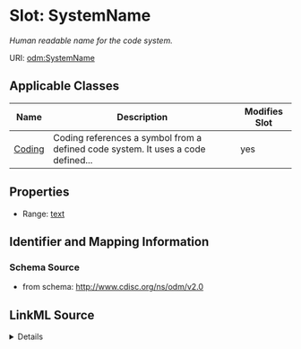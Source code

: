 # Slot: SystemName


_Human readable name for the code system._



URI: [odm:SystemName](http://www.cdisc.org/ns/odm/v2.0/SystemName)



<!-- no inheritance hierarchy -->




## Applicable Classes

| Name | Description | Modifies Slot |
| --- | --- | --- |
[Coding](Coding.md) | Coding references a symbol from a defined code system. It uses a code defined... |  yes  |







## Properties

* Range: [text](text.md)





## Identifier and Mapping Information







### Schema Source


* from schema: http://www.cdisc.org/ns/odm/v2.0




## LinkML Source

<details>
```yaml
name: SystemName
description: Human readable name for the code system.
from_schema: http://www.cdisc.org/ns/odm/v2.0
rank: 1000
alias: SystemName
domain_of:
- Coding
range: text

```
</details>